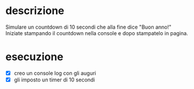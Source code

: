 # **descrizione**

Simulare un countdown di 10 secondi che alla fine dice "Buon anno!"
Iniziate stampando il countdown nella console e dopo stampatelo in pagina.

# **esecuzione**

- [x] creo un console log con gli auguri
- [x] gli imposto un timer di 10 secondi